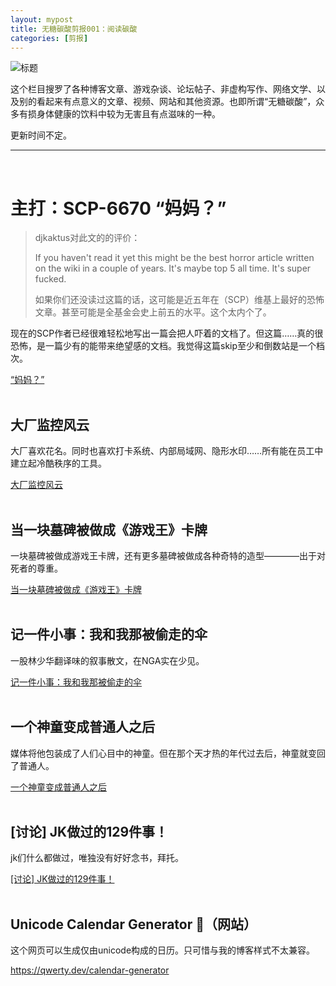 ```yaml
---
layout: mypost
title: 无糖碳酸剪报001：阅读碳酸
categories: [剪报]
---
```

![标题](title.png)

这个栏目搜罗了各种博客文章、游戏杂谈、论坛帖子、非虚构写作、网络文学、以及别的看起来有点意义的文章、视频、网站和其他资源。也即所谓“无糖碳酸”，众多有损身体健康的饮料中较为无害且有点滋味的一种。

更新时间不定。
<br/>

---
<br/> 

# **主打：SCP-6670  “妈妈？”**

> djkaktus对此文的的评价：
> 
> If you haven't read it yet this might be the best horror article written on the wiki in a couple of years. It's maybe top 5 all time. It's super fucked.
> 
> 如果你们还没读过这篇的话，这可能是近五年在（SCP）维基上最好的恐怖文章。甚至可能是全基金会史上前五的水平。这个太内个了。

现在的SCP作者已经很难轻松地写出一篇会把人吓着的文档了。但这篇……真的很恐怖，是一篇少有的能带来绝望感的文档。我觉得这篇skip至少和倒数站是一个档次。

[“妈妈？”](http://scp-wiki-cn.wikidot.com/scp-6670)
<br/>
<br/> 
## 大厂监控风云

大厂喜欢花名。同时也喜欢打卡系统、内部局域网、隐形水印……所有能在员工中建立起冷酷秩序的工具。

[大厂监控风云](https://mp.weixin.qq.com/s/dj84TSBSY2jLllOKJfyAqw)
<br/>
<br/>
## 当一块墓碑被做成《游戏王》卡牌

一块墓碑被做成游戏王卡牌，还有更多墓碑被做成各种奇特的造型————出于对死者的尊重。

[当一块墓碑被做成《游戏王》卡牌](https://www.yystv.cn/p/8774)
<br/>
<br/>
## 记一件小事：我和我那被偷走的伞

一股林少华翻译味的叙事散文，在NGA实在少见。

[记一件小事：我和我那被偷走的伞](https://ngabbs.com/read.php?tid=30743729)
<br/>
<br/>
## 一个神童变成普通人之后

媒体将他包装成了人们心目中的神童。但在那个天才热的年代过去后，神童就变回了普通人。

[一个神童变成普通人之后](https://mp.weixin.qq.com/s/OymL4fl7FxNbwJE22ft-dg)
<br/>
<br/> 
## \[讨论] JK做过的129件事！

jk们什么都做过，唯独没有好好念书，拜托。

[[讨论] JK做过的129件事！](https://ngabbs.com/read.php?tid=30650623)
<br/>
<br/>
## Unicode Calendar Generator 📅（网站）

这个网页可以生成仅由unicode构成的日历。只可惜与我的博客样式不太兼容。

<https://qwerty.dev/calendar-generator>
<br/>
<br/>
